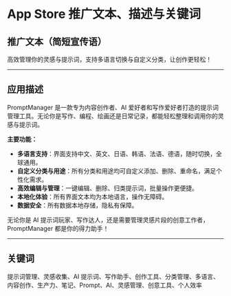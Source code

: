 # App Store 推广文本、描述与关键词

## 推广文本（简短宣传语）

高效管理你的灵感与提示词，支持多语言切换与自定义分类，让创作更轻松！

---

## 应用描述

PromptManager 是一款专为内容创作者、AI 爱好者和写作爱好者打造的提示词管理工具。无论你是写作、编程、绘画还是日常记录，都能轻松整理和调用你的灵感与提示词。

**主要功能：**
- **多语言支持**：界面支持中文、英文、日语、韩语、法语、德语，随时切换，全球通用。
- **自定义分类与用途**：所有分类和用途均可自定义添加、删除、重命名，满足个性化需求。
- **高效编辑与管理**：一键编辑、删除、归类提示词，批量操作更便捷。
- **本地化体验**：所有界面文本均为本地语言，操作无障碍。
- **数据安全**：所有数据本地存储，隐私有保障。

无论你是 AI 提示词玩家、写作达人，还是需要管理灵感片段的创意工作者，PromptManager 都是你的得力助手！

---

## 关键词

提示词管理、灵感收集、AI 提示词、写作助手、创作工具、分类管理、多语言、内容创作、生产力、笔记、Prompt、AI、灵感管理、创意工具、个人效率 